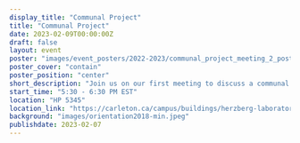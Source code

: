 ```yaml
---
display_title: "Communal Project"
title: "Communal Project"
date: 2023-02-09T00:00:00Z
draft: false
layout: event
poster: "images/event_posters/2022-2023/communal_project_meeting_2_posters.jpg"
poster_cover: "contain"
poster_position: "center"
short_description: "Join us on our first meeting to discuss a communal project!"
start_time: "5:30 - 6:30 PM EST"
location: "HP 5345"
location_link: "https://carleton.ca/campus/buildings/herzberg-laboratories/"
background: "images/orientation2018-min.jpeg"
publishdate: 2023-02-07
---
```



